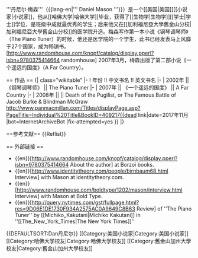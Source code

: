 '''丹尼尔·梅森'''（{{lang-en|''' Daniel Mason '''}}）是一个[[美国|美国]][[小说家|小说家]]，他从[[哈佛大学|哈佛大学]]毕业，获得了[[生物学|生物学]][[学士|学士]]学位，是班级中成就最优秀的学生；后来他又在[[加利福尼亞大學舊金山分校|加利福尼亞大學舊金山分校]]的医学院升造。梅森写作第一本小说《钢琴调琴师》（The Piano Tuner）的时候，他还是医学院的一个学生，此书已经发表马上风靡于27个国家，成为畅销书。<ref>[http://www.randomhouse.com/knopf/catalog/display.pperl?isbn=9780375414664  randomhouse]</ref> 2007年3月，梅森出版了第二部小说《一个遥远的国度》（A Far Country）。

== 作品 ==
{| class="wikitable"
|-
! 年份 !! 中文书名 !! 英文书名
|-
| 2002年 || 《钢琴调琴师》 || The Piano Tuner
|-
| 2007年 || 《一个遥远的国度》 || A Far Country
|-
| 2008年 ||  || Death of the Pugilist, or The Famous Battle of Jacob Burke & Blindman McGraw <ref>http://www.panmacmillan.com/Titles/displayPage.asp?PageTitle=Individual%20Title&BookID=409217{{dead link|date=2017年11月 |bot=InternetArchiveBot |fix-attempted=yes }}</ref>
|}

==参考文献==
{{Reflist}}

== 外部链接 ==
* {{en}}[http://www.randomhouse.com/knopf/catalog/display.pperl?isbn=9780375414664 About the author] at Borzoi books.
* {{en}}[http://www.identitytheory.com/people/birnbaum68.html Interview] with Mason at identitytheory.com.
* {{en}}[http://www.randomhouse.com/boldtype/1202/mason/interview.html Interview] with Mason at Bold Type.
* {{en}}[http://query.nytimes.com/gst/fullpage.html?res=9D06E1DE1730F934A2575AC0A9649C8B63 Review] of ''The Piano Tuner'' by [[Michiko_Kakutani|Michiko Kakutani]] in ''[[The_New_York_Times|The New York Times]]''

{{DEFAULTSORT:Dan丹尼尔}}
[[Category:美国小说家|Category:美国小说家]]
[[Category:哈佛大学校友|Category:哈佛大学校友]]
[[Category:舊金山加州大學校友|Category:舊金山加州大學校友]]